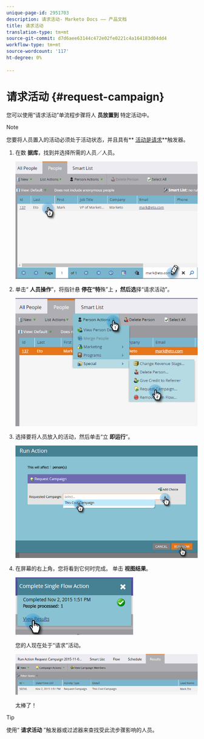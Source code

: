 ```yaml
---
unique-page-id: 2951703
description: 请求活动- Marketo Docs —— 产品文档
title: 请求活动
translation-type: tm+mt
source-git-commit: d7d6aee63144c472e02fe0221c4a164183d04dd4
workflow-type: tm+mt
source-wordcount: '117'
ht-degree: 0%

---
```



# 请求活动 {#request-campaign}

您可以使用“请求活动”单流程步骤将人 **员放置到** 特定活动中。

>[!NOTE]
>
>您要将人员置入的活动必须处于活动状态，并且具有** [活动是请求](../../../../product-docs/core-marketo-concepts/smart-campaigns/using-smart-campaigns/setting-up-a-trigger-smart-campaign-for-sales-using-campaign-is-requested.md)**触发器。

1. 在数 **据库**，找到并选择所需的人员／人员。

   ![](assets/one-5.png)

1. 单击“ **人员操作**”，将指针悬 **停在“特**&#x200B;殊”上 **，然后选**&#x200B;择“请求活动”。

   ![](assets/two-5.png)

1. 选择要将人员放入的活动，然后单击“立 **即运行**”。

   ![](assets/three-4.png)

1. 在屏幕的右上角，您将看到它何时完成。 单击 **视图结果**。

   ![](assets/four-4.png)

   您的人现在处于“请求”活动。

   ![](assets/five-1.png)

   太棒了！

>[!TIP]
>
>使用“ **请求活动** ”触发器或过滤器来查找受此流步骤影响的人员。

